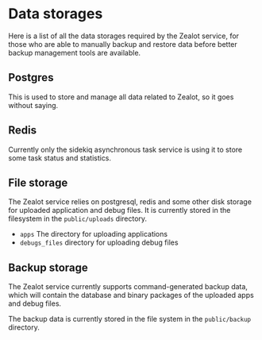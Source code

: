 # Data storages

Here is a list of all the data storages required by the Zealot service,
for those who are able to manually backup and restore data before better backup management tools are available.

## Postgres

This is used to store and manage all data related to Zealot, so it goes without saying.

## Redis

Currently only the sidekiq asynchronous task service is using it to store some task status and statistics.

## File storage

The Zealot service relies on postgresql, redis and some other disk storage for uploaded application and debug files.
It is currently stored in the filesystem in the `public/uploads` directory.

- `apps` The directory for uploading applications
- `debugs_files` directory for uploading debug files

## Backup storage

The Zealot service currently supports command-generated backup data, which will contain
the database and binary packages of the uploaded apps and debug files.

The backup data is currently stored in the file system in the `public/backup` directory.
